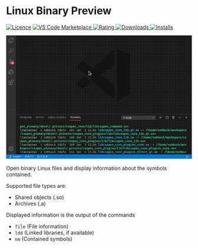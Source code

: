 # Linux Binary Preview

[![Licence](https://img.shields.io/github/license/betwo/vscode-linux-binary-preview.svg)](https://github.com/betwo/vscode-linux-binary-preview)
[![VS Code Marketplace](https://vsmarketplacebadge.apphb.com/version-short/betwo.vscode-linux-binary-preview.svg) ![Rating](https://vsmarketplacebadge.apphb.com/rating-short/betwo.vscode-linux-binary-preview.svg) ![Downloads](https://vsmarketplacebadge.apphb.com/downloads-short/betwo.vscode-linux-binary-preview.svg) ![Installs](https://vsmarketplacebadge.apphb.com/installs-short/betwo.vscode-linux-binary-preview.svg)](https://marketplace.visualstudio.com/items?itemName=betwo.vscode-linux-binary-preview)

![Preview GIF](https://raw.githubusercontent.com/betwo/vscode-linux-binary-preview/master/assets/preview.gif)

Open binary Linux files and display information about the symbols contained.

Supported file types are:
 * Shared objects (.so)
 * Archives (.a)

Displayed information is the output of the commands
 * `file` (File information)
 * `ldd` (Linked libraries, if available)
 * `nm` (Contained symbols)